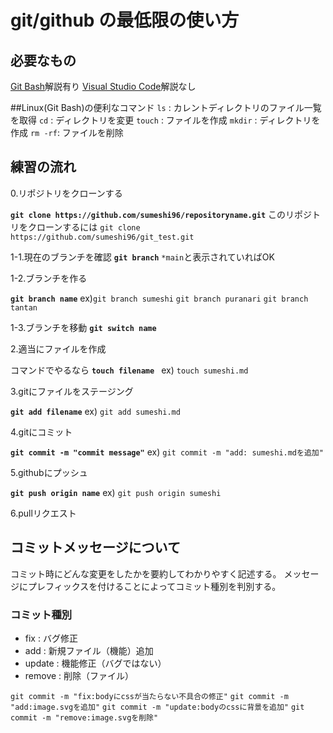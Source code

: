 # git/github の最低限の使い方

## 必要なもの

[Git Bash](https://qiita.com/suke_masa/items/404f06309bb32ca6c9c5)解説有り
[Visual Studio Code](https://azure.microsoft.com/ja-jp/products/visual-studio-code/)解説なし

##Linux(Git Bash)の便利なコマンド
`ls` : カレントディレクトリのファイル一覧を取得
`cd` : ディレクトリを変更
`touch` : ファイルを作成
`mkdir` : ディレクトリを作成
`rm -rf`: ファイルを削除

## 練習の流れ

0.リポジトリをクローンする

__`git clone https://github.com/sumeshi96/repositoryname.git`__
このリポジトリをクローンするには
`git clone https://github.com/sumeshi96/git_test.git`

1-1.現在のブランチを確認
__`git branch`__
`*main`と表示されていればOK

1-2.ブランチを作る

__`git branch name`__
ex)`git branch sumeshi`
   `git branch puranari`
   `git branch tantan`

1-3.ブランチを移動
__`git switch name`__

2.適当にファイルを作成

コマンドでやるなら 
__`touch filename `__
ex) `touch sumeshi.md`

3.gitにファイルをステージング

__`git add filename`__
ex) `git add sumeshi.md`

4.gitにコミット

__`git commit -m "commit message"`__
ex) `git commit -m "add: sumeshi.mdを追加"`

5.githubにプッシュ

__`git push origin name`__
ex) `git push origin sumeshi`

6.pullリクエスト

## コミットメッセージについて

コミット時にどんな変更をしたかを要約してわかりやすく記述する。
メッセージにプレフィックスを付けることによってコミット種別を判別する。


### コミット種別

- fix : バグ修正
- add : 新規ファイル（機能）追加
- update : 機能修正（バグではない）
- remove : 削除（ファイル）

`git commit -m "fix:bodyにcssが当たらない不具合の修正"`
`git commit -m "add:image.svgを追加"`
`git commit -m "update:bodyのcssに背景を追加"`
`git commit -m "remove:image.svgを削除"`